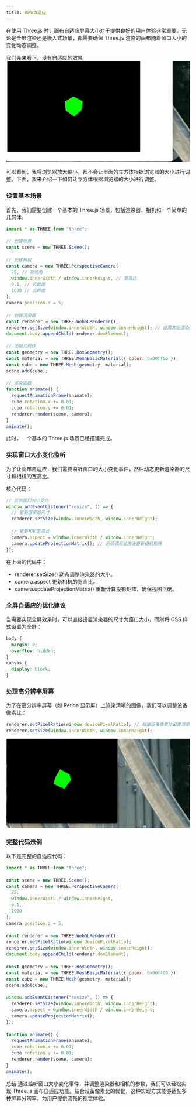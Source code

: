 ```yaml
---
title: 画布自适应
---
```


在使用 Three.js 时，画布自适应屏幕大小对于提供良好的用户体验非常重要。无论是全屏渲染还是嵌入式场景，都需要确保 Three.js 渲染的画布随着窗口大小的变化动态调整。

我们先来看下，没有自适应的效果
![](./image/Dec-08-2024%2014-26-34.gif)

可以看到，我将浏览器放大缩小，都不会让里面的立方体根据浏览器的大小进行调整。下面，我来介绍一下如何让立方体根据浏览器的大小进行调整。

### 设置基本场景

首先，我们需要创建一个基本的 Three.js 场景，包括渲染器、相机和一个简单的几何体。

```javascript
import * as THREE from "three";

// 创建场景
const scene = new THREE.Scene();

// 创建相机
const camera = new THREE.PerspectiveCamera(
  75, // 视场角
  window.innerWidth / window.innerHeight, // 宽高比
  0.1, // 近截面
  1000 // 远截面
);
camera.position.z = 5;

// 创建渲染器
const renderer = new THREE.WebGLRenderer();
renderer.setSize(window.innerWidth, window.innerHeight); // 设置初始渲染尺寸
document.body.appendChild(renderer.domElement);

// 添加几何体
const geometry = new THREE.BoxGeometry();
const material = new THREE.MeshBasicMaterial({ color: 0x00ff00 });
const cube = new THREE.Mesh(geometry, material);
scene.add(cube);

// 渲染函数
function animate() {
  requestAnimationFrame(animate);
  cube.rotation.x += 0.01;
  cube.rotation.y += 0.01;
  renderer.render(scene, camera);
}
animate();
```

此时，一个基本的 Three.js 场景已经搭建完成。

### 实现窗口大小变化监听

为了让画布自适应，我们需要监听窗口的大小变化事件，然后动态更新渲染器的尺寸和相机的宽高比。

核心代码：

```javascript
// 监听窗口大小变化
window.addEventListener("resize", () => {
  // 更新渲染器尺寸
  renderer.setSize(window.innerWidth, window.innerHeight);

  // 更新相机宽高比
  camera.aspect = window.innerWidth / window.innerHeight;
  camera.updateProjectionMatrix(); // 必须调用此方法更新相机矩阵
});
```

在上面的代码中：

- renderer.setSize() 动态调整渲染器的大小。
- camera.aspect 更新相机的宽高比。
- camera.updateProjectionMatrix() 重新计算投影矩阵，确保视图正确。

### 全屏自适应的优化建议

当需要实现全屏效果时，可以直接设置渲染器的尺寸为窗口大小，同时将 CSS 样式设置为全屏：

```css
body {
  margin: 0;
  overflow: hidden;
}
canvas {
  display: block;
}
```

### 处理高分辨率屏幕

为了在高分辨率屏幕（如 Retina 显示屏）上渲染清晰的图像，我们可以调整设备像素比：

```javascript
renderer.setPixelRatio(window.devicePixelRatio); // 根据设备像素比设置渲染器
renderer.setSize(window.innerWidth, window.innerHeight);
```

![](./image/Dec-08-2024%2014-20-21.gif)

### 完整代码示例

以下是完整的自适应代码：

```javascript
import * as THREE from "three";

const scene = new THREE.Scene();
const camera = new THREE.PerspectiveCamera(
  75,
  window.innerWidth / window.innerHeight,
  0.1,
  1000
);
camera.position.z = 5;

const renderer = new THREE.WebGLRenderer();
renderer.setPixelRatio(window.devicePixelRatio);
renderer.setSize(window.innerWidth, window.innerHeight);
document.body.appendChild(renderer.domElement);

const geometry = new THREE.BoxGeometry();
const material = new THREE.MeshBasicMaterial({ color: 0x00ff00 });
const cube = new THREE.Mesh(geometry, material);
scene.add(cube);

window.addEventListener("resize", () => {
  renderer.setSize(window.innerWidth, window.innerHeight);
  camera.aspect = window.innerWidth / window.innerHeight;
  camera.updateProjectionMatrix();
});

function animate() {
  requestAnimationFrame(animate);
  cube.rotation.x += 0.01;
  cube.rotation.y += 0.01;
  renderer.render(scene, camera);
}
animate();
```

总结
通过监听窗口大小变化事件，并调整渲染器和相机的参数，我们可以轻松实现 Three.js 画布自适应功能。结合设备像素比的优化，这种实现方式能够适配多种屏幕分辨率，为用户提供流畅的视觉体验。
